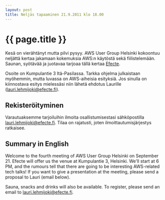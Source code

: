 ```yaml
---
layout: post
title: Neljäs tapaaminen 21.9.2011 klo 18.00
---
```


{{ page.title }}
================

Kesä on vierähtänyt mutta pilvi pysyy. AWS User Group Helsinki kokoontuu neljättä kertaa jakamaan kokemuksia AWS:n käytöstä sekä fiilistelemään. Saunan, syötävää ja juotavaa tarjoaa tällä kertaa <a href="http://www.efecte.fi" target="_blank">Efecte</a>.

Osoite on Kumpulantie 3 Itä-Pasilassa. Tarkka ohjelma julkaistaan myöhemmin, mutta luvassa on AWS-aiheisia esityksiä. Jos sinulla on kiinnostava esitys mielessäsi niin lähetä ehdotus Laurille (lauri.lehmijoki@efecte.fi).

<h2>Rekisteröityminen</h2>

Varautuaksemme tarjoiluihin ilmoita osallistumisestasi sähköpostilla lauri.lehmijoki@efecte.fi. Tilaa on rajatusti, joten ilmoittautumisjärjestys ratkaisee.

<h2>Summary in English</h2>
Welcome to the fourth meeting of AWS User Group Helsinki on September 21. Efecte will offer us the venue at Kumpulantie 3, Helsinki. We'll start at 6 PM, and the rumours tell that there are going to be interesting AWS-related tech talks! If you want to give a presentation at the meeting, please send a proposal to Lauri (email below).

Sauna, snacks and drinks will also be available. To register, please send an email to lauri.lehmijoki@efecte.fi.
